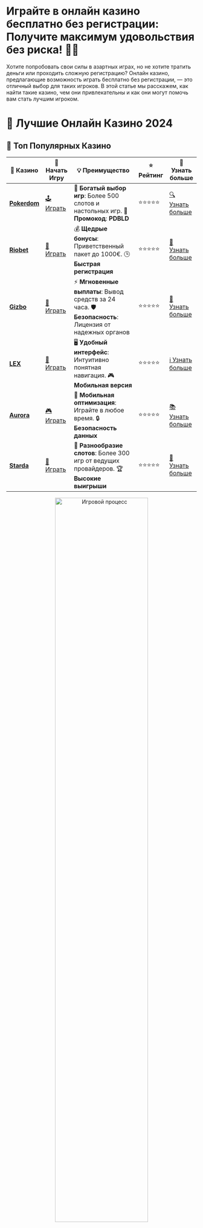 # **Играйте в онлайн казино бесплатно без регистрации: Получите максимум удовольствия без риска! 🎰💸**

Хотите попробовать свои силы в азартных играх, но не хотите тратить деньги или проходить сложную регистрацию? Онлайн казино, предлагающие возможность играть бесплатно без регистрации, — это отличный выбор для таких игроков. В этой статье мы расскажем, как найти такие казино, чем они привлекательны и как они могут помочь вам стать лучшим игроком.

# 🎰 Лучшие Онлайн Казино 2024

## 🌟 Топ Популярных Казино

| 🎲 **Казино** | 🔗 **Начать Игру** | 💡 **Преимущество** | ⭐ **Рейтинг** | 🔗 **Узнать больше** |
|--------------|---------------------|---------------------|----------------|----------------------|
| [**Pokerdom**](https://brandplay.link/4k77v2yx) | [🕹️ Играть](https://brandplay.link/4k77v2yx) | 🎉 **Богатый выбор игр**: Более 500 слотов и настольных игр. 🎁 **Промокод**: **PDBLD** | ⭐⭐⭐⭐⭐ | [🔍 Узнать больше](https://brandplay.link/4k77v2yx) |
| [**Riobet**](https://brandplay.link/7xBLTPyj) | [🎰 Играть](https://brandplay.link/7xBLTPyj) | 💰 **Щедрые бонусы**: Приветственный пакет до 1000€. 🕒 **Быстрая регистрация** | ⭐⭐⭐⭐⭐ | [📖 Узнать больше](https://brandplay.link/7xBLTPyj) |
| [**Gizbo**](https://brandplay.link/bprXw4YV) | [🎲 Играть](https://brandplay.link/bprXw4YV) | ⚡ **Мгновенные выплаты**: Вывод средств за 24 часа. 🛡️ **Безопасность**: Лицензия от надежных органов | ⭐⭐⭐⭐⭐ | [📝 Узнать больше](https://brandplay.link/bprXw4YV) |
| [**LEX**](https://brandplay.link/zW4hdDFV) | [🤑 Играть](https://brandplay.link/zW4hdDFV) | 🖥️ **Удобный интерфейс**: Интуитивно понятная навигация. 🎮 **Мобильная версия** | ⭐⭐⭐⭐⭐ | [ℹ️ Узнать больше](https://brandplay.link/zW4hdDFV) |
| [**Aurora**](https://10trafic-stat2.com/click/668546556bcc6313411604bd/6766/13032/subaccount) | [🎮 Играть](https://10trafic-stat2.com/click/668546556bcc6313411604bd/6766/13032/subaccount) | 📱 **Мобильная оптимизация**: Играйте в любое время. 🔒 **Безопасность данных** | ⭐⭐⭐⭐⭐ | [📚 Узнать больше](https://10trafic-stat2.com/click/668546556bcc6313411604bd/6766/13032/subaccount) |
| [**Starda**](https://brandplay.link/fB7xwRFL) | [🎯 Играть](https://brandplay.link/fB7xwRFL) | 🎰 **Разнообразие слотов**: Более 300 игр от ведущих провайдеров. 🏆 **Высокие выигрыши** | ⭐⭐⭐⭐⭐ | [🔎 Узнать больше](https://brandplay.link/fB7xwRFL) |

<div align="center">
    <img src="https://i.pinimg.com/originals/87/9e/b9/879eb9354dd0699582408b68f2e253b2.gif" alt="Игровой процесс" width="70%">
</div>

## 💎 Лучшие Бонусы и Акции

| 🎲 **Казино** | 🔗 **Начать Игру** | 💡 **Преимущество** | ⭐ **Рейтинг** | 🔗 **Узнать больше** |
|--------------|---------------------|---------------------|----------------|----------------------|
| [**Kometa**](https://brandplay.link/8ZymQJV8) | [🎰 Играть](https://brandplay.link/8ZymQJV8) | 🎁 **Эксклюзивные бонусы**: Регулярные акции и промо. 🔄 **Программы лояльности** | ⭐⭐⭐⭐☆ | [🔍 Узнать больше](https://brandplay.link/8ZymQJV8) |
| [**R7**](https://brandplay.link/bMd3Yjsw) | [🕹️ Играть](https://brandplay.link/bMd3Yjsw) | 🕒 **Круглосуточная поддержка**: Всегда на связи. 💸 **Высокие лимиты** | ⭐⭐⭐⭐☆ | [📖 Узнать больше](https://brandplay.link/bMd3Yjsw) |
| [**7K**](https://brandplay.link/BvQyFShp) | [🎲 Играть](https://brandplay.link/BvQyFShp) | 🌟 **Эксклюзивные бонусы**: Только для VIP игроков. 🎉 **Сезонные акции** | ⭐⭐⭐⭐☆ | [📝 Узнать больше](https://brandplay.link/BvQyFShp) |
| [**Kent**](https://brandplay.link/Fv2WP3js) | [🤑 Играть](https://brandplay.link/Fv2WP3js) | 📈 **Высокий RTP**: Более 98%. 💼 **Профессиональная поддержка** | ⭐⭐⭐⭐☆ | [ℹ️ Узнать больше](https://brandplay.link/Fv2WP3js) |
| [**1Xslots**](https://brandplay.link/hSB1khtr) | [🎮 Играть](https://brandplay.link/hSB1khtr) | 🎉 **Множество акций**: Еженедельные бонусы и турниры. 🛡️ **Безопасность** | ⭐⭐⭐⭐☆ | [📚 Узнать больше](https://brandplay.link/hSB1khtr) |
| [**Gama**](https://brandplay.link/j6NMKsDz) | [🎯 Играть](https://brandplay.link/j6NMKsDz) | 🔍 **Интуитивный интерфейс**: Легкость использования. 🏅 **Престижные турниры** | ⭐⭐⭐⭐☆ | [🔎 Узнать больше](https://brandplay.link/j6NMKsDz) |

<div align="center">
    <img src="https://i.pinimg.com/originals/87/9e/b9/879eb9354dd0699582408b68f2e253b2.gif" alt="Игровой процесс" width="70%">
</div>

## 🚀 Быстрые Выигрыши и Поддержка

| 🎲 **Казино** | 🔗 **Начать Игру** | 💡 **Преимущество** | ⭐ **Рейтинг** | 🔗 **Узнать больше** |
|--------------|---------------------|---------------------|----------------|----------------------|
| [**Onion**](https://brandplay.link/zBGRVpQ9) | [🎰 Играть](https://brandplay.link/zBGRVpQ9) | 🤑 **Низкие ставки**: Идеально для начинающих. 🔄 **Быстрые выводы** | ⭐⭐⭐⭐☆ | [🔍 Узнать больше](https://brandplay.link/zBGRVpQ9) |
| [**Чемпион**](https://temon-gter.cfd/go/lRq?p80412p304504pcc44t17455) | [🕹️ Играть](https://temon-gter.cfd/go/lRq?p80412p304504pcc44t17455) | 🏅 **Лояльная программа**: Награды за активность. 🎁 **Ежемесячные бонусы** | ⭐⭐⭐⭐☆ | [📖 Узнать больше](https://temon-gter.cfd/go/lRq?p80412p304504pcc44t17455) |
| [**Vavada**](https://vavadapartner.pro/?promo=ea5c9275-6854-4505-94fc-95ab18221945-linkb2) | [🎲 Играть](https://vavadapartner.pro/?promo=ea5c9275-6854-4505-94fc-95ab18221945-linkb2) | 🚀 **Быстрая регистрация**: Начните играть мгновенно. 🔐 **Безопасные транзакции** | ⭐⭐⭐⭐☆ | [📝 Узнать больше](https://vavadapartner.pro/?promo=ea5c9275-6854-4505-94fc-95ab18221945-linkb2) |
| [**Friends**](https://gofriends.kim/linkb2) | [🤑 Играть](https://gofriends.kim/linkb2) | 🤝 **Социальные игры**: Играйте с друзьями. 🌐 **Мультиплатформенность** | ⭐⭐⭐⭐☆ | [ℹ️ Узнать больше](https://gofriends.kim/linkb2) |
| [**1WIN**](https://brandplay.link/smXVpBbG) | [🎮 Играть](https://brandplay.link/smXVpBbG) | 🏆 **Спортивные ставки**: Широкий выбор видов спорта. 💵 **Высокие коэффициенты** | ⭐⭐⭐⭐☆ | [📚 Узнать больше](https://brandplay.link/smXVpBbG) |
| [**Drip**](https://drp-ircp01.com/c07e6a3db) | [🎯 Играть](https://drp-ircp01.com/c07e6a3db) | 🌐 **Инновационные игры**: Новейшие игровые технологии. 🛡️ **Высокая безопасность** | ⭐⭐⭐⭐☆ | [🔎 Узнать больше](https://drp-ircp01.com/c07e6a3db) |
| [**JoyCasino**](https://rpc30.call2me.pro/?/ru/registration?apkpop=0&partner=p24970p3291217pc98f) | [🎰 Играть](https://rpc30.call2me.pro/?/ru/registration?apkpop=0&partner=p24970p3291217pc98f) | 🎁 **Приятные бонусы**: Ежедневные акции и подарки. 🕹️ **Разнообразие игр** | ⭐⭐⭐⭐☆ | [🔍 Узнать больше](https://rpc30.call2me.pro/?/ru/registration?apkpop=0&partner=p24970p3291217pc98f) |

<div align="center">
    <img src="https://i.pinimg.com/originals/87/9e/b9/879eb9354dd0699582408b68f2e253b2.gif" alt="Игровой процесс" width="70%">
</div>
---

✨ **Выбирайте лучшее казино для себя и наслаждайтесь игрой! Удачи!** ✨
![Играйте бесплатно в онлайн казино без регистрации](https://i.pinimg.com/originals/a9/29/6e/a9296ea1cf6a7c20a985e593451f0323.png)

## Почему стоит играть бесплатно без регистрации? 🎮💰

Игра в онлайн казино без регистрации и без вложений — это отличный способ ознакомиться с игрой, развить свои навыки и даже получить удовольствие от процесса без риска для кошелька.

### Преимущества игры бесплатно без регистрации:
- **Без риска**: Нет необходимости вносить деньги на счет, что делает такую игру абсолютно безопасной.
- **Доступность**: Не нужно проходить длинную регистрацию, вводить личные данные или ждать подтверждения аккаунта.
- **Идеально для новичков**: Это отличная возможность для начинающих игроков освоиться с интерфейсом, правилами и особенностями игры.
- **Разнообразие игр**: Играть можно в самые популярные игровые автоматы, рулетку и другие игры без ограничений по времени.

## Где найти онлайн казино, предлагающие бесплатную игру без регистрации? 🧐🔍

Сегодня множество онлайн казино предлагают демо-режимы, где вы можете играть в автоматы бесплатно. Вот несколько ключевых факторов, на которые стоит обратить внимание:

### 1. **Наличие демо-режима**
Убедитесь, что выбранное вами казино предоставляет демо-режим для всех популярных игр. Это позволяет испытать различные игровые автоматы и бонусные функции без необходимости пополнять счет.

### 2. **Не требует регистрации**
Некоторые казино позволяют играть в игры без необходимости создания аккаунта, что значительно ускоряет процесс. Вы можете зайти на сайт, выбрать игру и начать играть сразу.

### 3. **Широкий выбор игр**
Важно, чтобы казино предлагало разнообразие игр в демо-режиме — от слотов и видеопокера до настольных игр, таких как рулетка и блэкджек.

### 4. **Удобный интерфейс**
Выбирайте платформы с простым и удобным интерфейсом, чтобы наслаждаться игрой без лишних сложностей.

## Как играть бесплатно без регистрации? 📝🚀

Процесс игры бесплатно без регистрации очень прост. Все, что вам нужно сделать:

1. **Выберите казино с демо-режимом**: Найдите казино, которое предлагает бесплатный доступ к играм без необходимости создания аккаунта.
2. **Выберите игру**: В большинстве казино доступен широкий выбор игр, которые можно тестировать бесплатно.
3. **Играй и наслаждайся**: Начинайте играть, пробуйте различные стратегии, и получайте удовольствие от процесса.

## Чем демо-игры отличаются от реальной игры? 🎯💡

Демо-игры — это прекрасный способ познакомиться с игровой механикой, научиться правильно ставить и ознакомиться с возможными бонусами, не рискуя деньгами. Однако стоит помнить, что в демо-режиме вы не можете выиграть реальные деньги, так как игра идет на условные кредиты.

### Преимущества демо-игр:
- **Отсутствие риска потери денег**.
- **Возможность изучить игровые автоматы** и их особенности.
- **Без необходимости регистрации**.
- **Отличная тренировка** для начинающих игроков.

## Важные моменты при игре бесплатно без регистрации ⚠️🔒

1. **Безопасность**: Обязательно выбирайте только проверенные и надежные онлайн-казино. Убедитесь, что сайт имеет соответствующую лицензию.
2. **Не забывайте об ответственности**: Даже если вы играете бесплатно, важно соблюдать меры предосторожности и не увлекаться азартными играми.
3. **Переход к реальной игре**: Когда вы почувствуете себя уверенно, всегда можно перейти к реальной игре и попробовать свои силы на реальные деньги.

## Заключение: Где играть онлайн казино бесплатно без регистрации? 🎉🎰

Онлайн казино с возможностью играть бесплатно без регистрации — это отличный способ погрузиться в мир азартных игр, не рискуя своими деньгами. Такой формат игры подходит как для новичков, так и для опытных игроков, которые хотят изучить новые игры или просто развлечься. Убедитесь, что вы выбрали проверенное казино с лицензионными играми, и наслаждайтесь игровым процессом без ограничений! 🎮🍀

